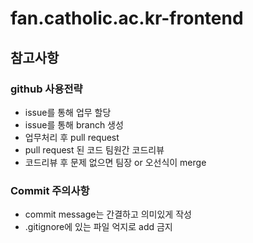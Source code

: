 # fan.catholic.ac.kr-frontend
 ## 참고사항
 ### github 사용전략
  - issue를 통해 업무 할당
  - issue를 통해 branch 생성
  - 업무처리 후 pull request 
  - pull request 된 코드 팀원간 코드리뷰
  - 코드리뷰 후 문제 없으면 팀장 or 오선식이 merge

  ### Commit 주의사항
  - commit message는 간결하고 의미있게 작성
  - .gitignore에 있는 파일 억지로 add 금지
